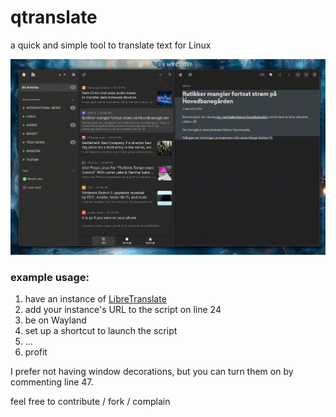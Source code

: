 # qtranslate
a quick and simple tool to translate text for Linux

![preview](https://raw.githubusercontent.com/shootie22/qtranslate/refs/heads/main/readme-media/preview.gif)

### example usage:
1. have an instance of [LibreTranslate](https://github.com/LibreTranslate/LibreTranslate)
2. add your instance's URL to the script on line 24
3. be on Wayland
4. set up a shortcut to launch the script
5. ...
6. profit

I prefer not having window decorations, but you can turn them on by commenting line 47.

feel free to contribute / fork / complain
